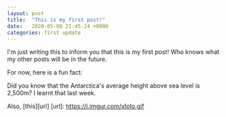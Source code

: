 ```yaml
---
layout: post
title:  "This is my first post!"
date:   2020-05-08 21:45:24 +0000
categories: first update
---
```

I'm just writing this to inform you that this is my first post! Who knows what my other posts will be in the future. 

For now, here is a fun fact:

Did you know that the Antarctica's average height above sea level is 2,500m? I learnt that last week.

Also, [this][url]
[url]: https://i.imgur.com/xIolo.gif
